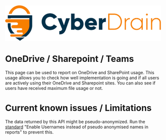 <p align="center"><a href="https://cyberdrain.com" target="_blank" rel="noopener noreferrer"><img src="../assets/img/CyberDrain.png" alt="CyberDrain Logo"></a></p>

# OneDrive / Sharepoint / Teams

This page can be used to report on OneDrive and SharePoint usage. This usage allows you to check how well implementation is going and if all users are actively using their OneDrive and Sharepoint sites. You can also see if users have received maximum file usage or not.
# Current known issues / Limitations

The data returned by this API might be pseudo-anonymized. Run the [standard](standards.md) "Enable Usernames instead of pseudo anonymised names in reports" to prevent this.
